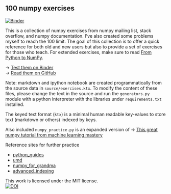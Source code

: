 ## 100 numpy exercises

[![Binder](http://mybinder.org/badge.svg)](http://mybinder.org:/repo/rougier/numpy-100/notebooks/100%20Numpy%20exercises.ipynb)

This is a collection of numpy exercises from numpy mailing list, stack overflow, and numpy documentation. I've also created some problems myself to reach the 100 limit. The goal of this collection is to offer a quick reference for both old and new users but also to provide a set of exercises for those who teach. For extended exercises, make sure to read [From Python to NumPy](http://www.labri.fr/perso/nrougier/from-python-to-numpy/).

→ [Test them on Binder](http://mybinder.org:/repo/rougier/numpy-100/notebooks/100_Numpy_exercises.ipynb)  
→ [Read them on GitHub](100_Numpy_exercises.md)  

Note: markdown and ipython notebook are created programmatically from the source data in `source/exercises.ktx`.
To modify the content of these files, please change the text in the source and run the `generators.py` module with a python
interpreter with the libraries under `requirements.txt` installed.

The keyed text format (`ktx`) is a minimal human readable key-values to store text (markdown or others) indexed by keys. 


Also included `numpy_practice.py` is an expanded version of → [This great numpy tutorial from machine learning mastery](https://www.machinelearningplus.com/python/101-numpy-exercises-python/)

Reference sites for further practice
 - [python_guides](https://pythonguides.com/python-numpy-data-types/)
 - [umd](http://www.cs.umd.edu/~nayeem/courses/MSML605/files/04_Lec4_List_Numpy.pdf)
 - [numpy_for_grandma](https://www.gormanalysis.com/blog/python-numpy-for-your-grandma/)
 - [advanced_indexing](https://nickmccullum.com/advanced-python/numpy-indexing-assignment/)
  


This work is licensed under the MIT license.  
[![DOI](https://zenodo.org/badge/10173/rougier/numpy-100.svg)](https://zenodo.org/badge/latestdoi/10173/rougier/numpy-100)
